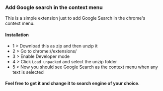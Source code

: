 ### Add Google search in the context menu  

This is a simple extension just to add Google Search in the chrome's context menu.


#### Installation
* 1 > Download this as zip and then unzip it
* 2 > Go to chrome://extensions/
* 3 > Enable Developer mode
* 4 > Click `Load unpacked` and select the unzip folder
* 5 > Now you should see Google Search as the context menu when any text is selected

#### Feel free to get it and change it to search engine of your choice.  
